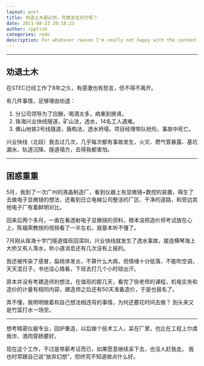 ```yaml
---
layout: post
title: 劝退土木是必然，究竟去往何方呢？
date: 2021-08-23 20:18:23
author: cppfish
categories: redo
description: For whatever reason I'm really not happy with the content I've written in the past so I'm going to start over again, from scratch.
---
```



------

## 劝退土木

在STEC已经工作了8年之久，有感激也有怨言，但不得不离开。

有几件事情，足够理由劝退：

1. 分公司领导为了应酬，喝酒太多，病重到换肾。
2. 珠海兴业快线隧道，矿山法，透水，14名工人遇难。
3. 佛山地铁2号线隧道，盾构法，透水坍塌，项目经理带队抢险，事故中死亡。

兴业快线（北段）我去过几次，几乎每次都有事故发生，火灾、燃气管暴露、基坑漏水、轨道沉降、隧道塌方，去得我都害怕。

------

## 困惑重重

5月，我到了一次广州的液晶制造厂，看到仪器上有显微镜+数控的装置，萌生了去做电子显微镜的想法，还看到日立电梯公司整洁的厂区、干净的道路，和旁边其他电子厂有着鲜明对比。

回来后两个多月，一直在看透射电子显微镜的资料，根本没把造价师考试放在心上，陈福荣教授的视频看了一半左右，就基本听不懂了。

7月刚从珠海十字门隧道值班回深圳，兴业快线就发生了透水事故，接连横琴海上大桥又有人落水，听小道消息还有几次没有上报的。

我还被传染了感冒，扁桃体发炎，不算什么大病，但情绪十分低落，不能吹空调，天天混日子，书也没心情看，下班去打几个小时球出汗。

原本并没有考建造师的想法，在值班的那几天，看完了徐老师的课程，机电实务和造价的计量有相同内容，建造师之后还有50天准备造价，于是也报名了。

弄不懂，我明明做着和自己想法相违背的事情，为何还要花时间去做？
到头来又是竹篮打水一场空。

------


想考精密仪器专业，回炉重造，以后做个技术工人，呆在厂里，也比在工程上尔虞我诈、酒肉穿肠要好。

现在这个工作，不过是带薪考证而已，如果愿意继续呆下去，也没人赶我走。
我也时常跟自己说“放弃幻想”，但终究不知道做点什么好。

